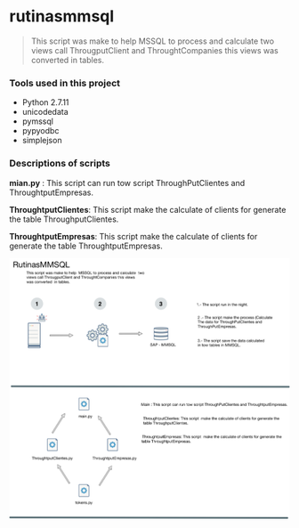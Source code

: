 # rutinasmmsql

> This script was make to help  MSSQL to process and calculate  two views call ThrougputClient and ThroughtCompanies this views was converted  in tables.

### Tools used in this project

- Python 2.7.11
- unicodedata
- pymssql
- pypyodbc
- simplejson

### Descriptions of scripts

**mian.py** : This script can run tow script ThroughPutClientes and ThroughtputEmpresas.

**ThroughtputClientes**: This script  make the calculate of clients for generate the
table ThroughputClientes.

**ThroughtputEmpresas**: This script  make the calculate of clients for generate the
table ThroughtputEmpresas.

![How is works](https://github.com/ArmandAguilar/rutinasmmsql/blob/master/Driagram/Diagram.png)
